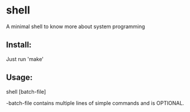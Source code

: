 # shell
A minimal shell to know more about system programming

Install:
--------
Just run 'make'

Usage:
------
shell [batch-file]

-batch-file contains multiple lines of simple commands and is OPTIONAL.
